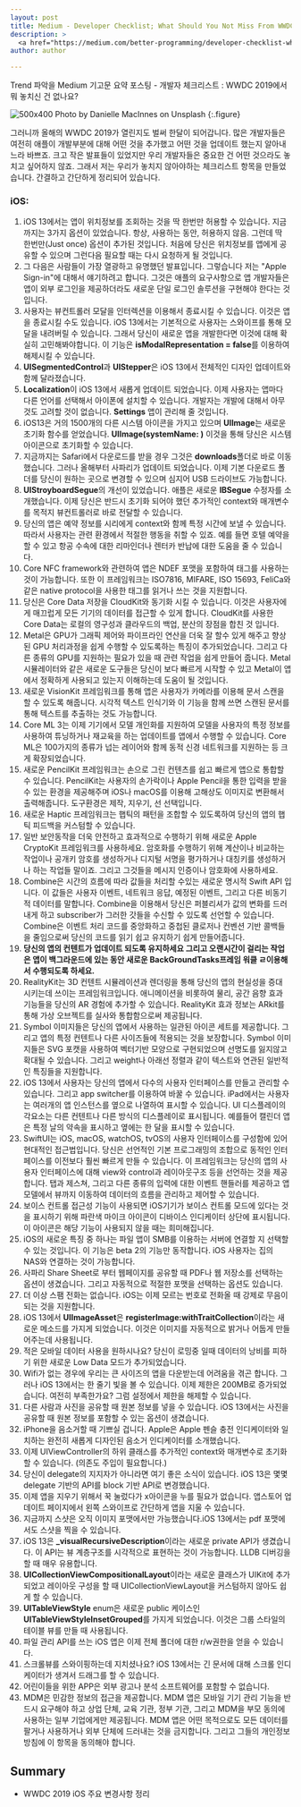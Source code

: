 ```yaml
---
layout: post
title: Medium - Developer Checklist; What Should You Not Miss From WWDC 2019?
description: >
  <a href="https://medium.com/better-programming/developer-checklist-what-should-you-not-miss-from-wwdc-2019-ef25410dda42">원문 - Boudhayan Biswas</a>
author: author

---
```


Trend 파악을 Medium 기고문 요약 포스팅 - 개발자 체크리스트 : WWDC 2019에서 뭐 놓치신 건 없나요?

![500x400](https://miro.medium.com/max/4800/1*jUoIve_Ff3QUjRsRsL_S2g.jpeg)
Photo by Danielle MacInnes on Unsplash
{:.figure}

그러니까 올해의 WWDC 2019가 열린지도 벌써 한달이 되어갑니다. 많은 개발자들은 여전히 애플이 개발부분에 대해 어떤 것을 추가했고 어떤 것을 업데이트 했는지 알아내느라 바쁘죠. 크고 작은 발표들이 있었지만 우리 개발자들은 중요한 건 어떤 것으라도 놓치고 싶어하지 않죠. 그래서 저는 우리가 놓치지 않아야하는 체크리스트 항목을 만들었습니다. 간결하고 간단하게 정리되어 있습니다.

### iOS:

1. iOS 13에서는 앱이 위치정보를 조회하는 것을 딱 한번만 허용할 수 있습니다. 지금까지는 3가지 옵션이 있었습니다. 항상, 사용하는 동안, 허용하지 않음. 그런데 딱 한번만(Just once) 옵션이 추가된 것입니다. 처음에 당신은 위치정보를 앱에게 공유할 수 있으며 그런다음 필요할 때는 다시 요청하게 될 것입니다.
1. 그 다음은 사람들이 가장 열광하고 유명했던 발표입니다. 그렇습니다 저는 "Apple Sign-in"에 대해서 얘기하려고 합니다. 그것은 애플의 요구사항으로 앱 개발자들은 앱이 외부 로그인을 제공하더라도 새로운 단일 로그인 솔루션을 구현해야 한다는 것입니다.
1. 사용자는 뷰컨트롤러 모달을 인터렉션을 이용해서 종료시킬 수 있습니다. 이것은 앱을 종료시킬 수도 있습니다. iOS 13에서는 기본적으로 사용자는 스와이프를 통해 모달을 내려버릴 수 있습니다. 그래서 당신이 새로운 앱을 개발한다면 이것에 대해 확실히 고민해봐야합니다. 이 기능은 <b>isModalRepresentation = false</b>를 이용하여 해제시킬 수 있습니다.
1. <b>UISegmentedControl</b>과 <b>UIStepper</b>은 iOS 13에서 전체적인 디자인 업데이트와 함께 달라졌습니다.
1. <b>Localization</b>이 iOS 13에서 새롭게 업데이트 되었습니다. 이제 사용자는 앱마다 다른 언어를 선택해서 아이폰에 설치할 수 있습니다. 개발자는 개발에 대해서 아무것도 고려할 것이 없습니다. <b>Settings</b> 앱이 관리해 줄 것입니다.
1. iOS13은 거의 1500개의 다른 시스템 아이콘을 가지고 있으며 <b>UIImage</b>는 새로운 초기화 함수를 얻었습니다. <b>UIImage(systemName: )</b> 이것을 통해 당신은 시스템 아이콘으로 초기화할 수 있습니다.
1. 지금까지는 Safari에서 다운로드를 받을 경우 그것은 <b>downloads</b>폴더로 바로 이동했습니다. 그러나 올해부터 사파리가 업데이트 되었습니다. 이제 기본 다운로드 폴더를 당신이 원하는 곳으로 변경할 수 있으며 심지어 USB 드라이브도 가능합니다.
1. <b>UIStroyboardSegue</b>의 개선이 있었습니다. 애플은 새로운 <b>IBSegue</b> 수정자를 소개했습니다. 이제 당신은 반드시 초기화 되어야 했던 추가적인 context와 매개변수를 목적지 뷰컨트롤러로 바로 전달할 수 있습니다.
1. 당신의 앱은 예약 정보를 시리에게 context와 함께 특정 시간에 보낼 수 있습니다. 따라서 사용자는 관련 환경에서 적절한 행동을 취할 수 있죠. 예를 들면 호텔 예약을 할 수 있고 항공 수속에 대한 리마인더나 렌터카 반납에 대한 도움을 줄 수 있습니다.
1. Core NFC framework와 관련하여 앱은 NDEF 포맷을 포함하여 태그를 사용하는 것이 가능합니다. 또한 이 프레임워크는 ISO7816, MIFARE, ISO 15693, FeliCa와 같은 native protocol을 사용한 태그를 읽거나 쓰는 것을 지원합니다.
1. 당신은 Core Data 저장을 CloudKit와 동기화 시킬 수 있습니다. 이것은 사용자에게 매끄럽게 모든 기기의 데이터를 접근할 수 있게 합니다. CloudKit를 사용한 Core Data는 로컬의 영구성과 클라우드의 백업, 분산의 장점을 합친 것 입니다.
1. Metal은 GPU가 그래픽 제어와 파이프라인 연산을 더욱 잘 할수 있게 해주고 향상된 GPU 처리과정을 쉽게 수행할 수 있도록하는 특징이 추가되었습니다. 그리고 다른 종류의 GPU를 지원하는 필요가 있을 때 관련 작업을 쉽게 만들어 줍니다. Metal 시뮬레이터와 같은 새로운 도구들은 당신이 보다 빠르게 시작할 수 있고 Metal이 앱에서 정확하게 사용되고 있는지 이해하는데 도움이 될 것입니다.
1. 새로운 VisionKit 프레임워크를 통해 앱은 사용자가 카메라를 이용해 문서 스캔을 할 수 있도록 해줍니다. 시각적 텍스트 인식기와 이 기능을 함께 쓰면 스캔된 문서를 통해 텍스트를 추출하는 것도 가능합니다.
1. Core ML 3는 이제 기기에서 모델 개인화를 지원하여 모델을 사용자의 특정 정보를 사용하여 튜닝하거나 재교육을 하는 업데이트를 앱에서 수행할 수 있습니다. Core ML은 100가지의 종류가 넙는 레이어와 함께 동적 신경 네트워크를 지원하는 등 크게 확장되었습니다.
1. 새로운 PencilKit 프레임워크는 손으로 그린 컨텐츠를 쉽고 빠르게 앱으로 통합할 수 있습니다. PencilKit는 사용자의 손가락이나 Apple Pencil을 통한 입력을 받을 수 있는 환경을 제공해주며 iOS나 macOS를 이용해 고해상도 이미지로 변환해서 출력해줍니다. 도구환경은 제작, 지우기, 선 선택입니다.
1. 새로운 Haptic 프레임워크는 햅틱의 패턴을 조합할 수 있도록하여 당신의 앱의 햅틱 피드백을 커스텀할 수 있습니다.
1. 일반 보안동작을 더욱 안전하고 효과적으로 수행하기 위해 새로운 Apple CryptoKit 프레임워크를 사용하세요. 암호화를 수행하기 위해 계산이나 비교하는 작업이나 공개키 암호를 생성하거나 디지털 서명을 평가하거나 대칭키를 생성하거나 하는 작업들 말이죠. 그리고 그것들을 메시지 인증이나 암호화에 사용하세요.
1. Combine은 시간의 흐름에 따라 값들을 처리할 수있는 새로운 명시적 Swift API 입니다. 이 값들은 사용자 이벤트, 네트워크 응답, 예정된 이벤트, 그리고 다른 비동기적 데이터를 말합니다. Combine을 이용해서 당신은 퍼블리셔가 값의 변화를 드러내게 하고 subscriber가 그러한 갓들을 수신할 수 있도록 선언할 수 있습니다. Combine은 이벤트 처리 코드를 중앙화하고 중첩된 클로저나 컨벤션 기반 콜백들을 줄임으로써 당신의 코드를 읽기 쉽고 유지하기 쉽게 만들어줍니다.
1. <b>당신의 앱의 컨텐트가 업데이트 되도록 유지하세요 그리고 오랜시간이 걸리는 작업은 앱이 백그라운드에 있는 동안 새로운 BackGroundTasks프레임 워클 ㄹ이용해서 수행되도록 하세요.</b>
1. RealityKit는 3D 컨텐트 시뮬레이션과 렌더링을 통해 당신의 앱의 현실성을 증대 시키는데 쓰이는 프레임워크입니다. 애니메이션을 비롯하여 물리, 공간 음향 효과 기능들을 당신의 AR 경험에 추가할 수 있습니다. RealityKit 효과 정보는 ARkit를 통해 가상 오브젝트를 실사와 통합함으로써 제공됩니다.
1. Symbol 이미지들은 당신의 앱에서 사용하는 일관된 아이콘 세트를 제공합니다. 그리고 앱의 특정 컨텐트나 다른 사이즈들에 적용되는 것을 보장합니다. Symbol 이미지들은 SVG 포캣을 사용하여 벡터기반 모양으로 구현되었으며 선명도를 잃지않고 확대될 수 있습니다. 그리고 weight나 아래선 정렬과 같이 텍스트와 연관된 일반적인 특징들을 지원합니다.
1. iOS 13에서 사용자는 당신의 앱에서 다수의 사용자 인터페이스를 만들고 관리할 수 있습니다. 그리고 app switcher를 이용하여 바꿀 수 있습니다. iPad에서는 사용자는 여러개의 앱 인스턴스를 옆으로 나열하여 표시할 수 있습니다. UI 디스플레이의 각요소는 다른 컨텐트나 다른 방식의 디스플레이로 표시됩니다. 예를들어 캘린더 앱은 특정 날의 약속을 표시하고 옆에는 한 달을 표시할 수 있습니다.
1. SwiftUI는 iOS, macOS, watchOS, tvOS의 사용자 인터페이스를 구성함에 있어 현대적인 접근법입니다. 당신은 선언적인 기본 프로그래밍의 조합으로 동적인 인터페이스를 이전보다 훨씬 빠르게 만들 수 있습니다. 이 프레임워크는 당신의 앱의 사용자 인터페이스에 대해 view와 control과 레이아웃구조 등을 선언하는 것을 제공합니다. 탭과 제스쳐, 그리고 다른 종류의 입력에 대한 이벤트 핸들러를 제공하고 앱 모델에서 뷰까지 이동하여 데이터의 흐름을 관리하고 제어할 수 있습니다.
1. 보이스 컨트롤 접근성 기능이 사용되면 iOS기기가 보이스 컨트롤 모드에 있다는 것을 표시하기 위해 파란색 마이크 아이콘이 디바이스 인디케이터 상단에 표시됩니다. 이 아이콘은 해당 기능이 사용되지 않을 때는 희미해집니다.
1. iOS의 새로운 특징 중 하나는 파일 앱이 SMB를 이용하는 서버에 연결할 지 선택할 수 있는 것입니다. 이 기능은 beta 2의 기능만 동작합니다. iOS 사용자는 집의 NAS와 연결하는 것이 가능합니다.
1. 사파리 Share Sheet로 부터 웹페이지를 공유할 때 PDF나 웹 저장소를 선택하는 옵션이 생겼습니다. 그리고 자동적으로 적절한 포맷을 선택하는 옵션도 있습니다.
1. 더 이상 스팸 전화는 없습니다. iOS는 이제 모르는 번호로 전화올 때 강제로 무음이 되는 것을 지원합니다.
1. iOS 13에서 <b>UIImageAsset</b>은 <b>registerImage:withTraitCollection</b>이라는 새로운 메소드를 가지게 되었습니다. 이것은 이미지를 자동적으로 밝거나 어둡게 만들어주는데 사용됩니다.
1. 적은 모바일 데이터 사용을 원하시나요? 당신이 로밍중 일때 데이터의 낭비를 피하기 위한 새로운 Low Data 모드가 추가되었습니다.
1. Wifi가 없는 경우에 우리는 큰 사이즈의 앱을 다운받는데 어려움을 겪곤 합니다. 그러나 iOS 13에서는 한 줄기 빛을 볼 수 있습니다. 이제 제한은 200MB로 증가되었습니다. 여전히 부족한가요? 그럼 설정에서 제한을 해제할 수 있습니다.
1. 다른 사람과 사진을 공유할 때 원본 정보를 넣을 수 있습니다. iOS 13에서는 사진을 공유할 때 원본 정보를 포함할 수 있는 옵션이 생겼습니다.
1. iPhone을 음소거할 때 기쁘실 겁니다. Apple은 Apple 펜슬 충전 인디케이터와 일치하는 완전히 새롭게 디자인된 음소거 인디케이터를 소개했습니다.
1. 이제 UIViewController의 하위 클래스를 추가적인 context와 매개변수로 초기화할 수 있습니다. (의존도 주입이 필요합니다.)
1. 당신이 delegate의 지지자가 아니라면 여기 좋은 소식이 있습니다. iOS 13은 몇몇 delegate 기반의 API를 block 기반 API로 변경했습니다.
1. 이제 앱을 지우기 위해서 꾹 눌렀다가 x아이콘을 누를 필요가 없습니다. 앱스토어 업데이트 페이지에서 왼쪽 스와이프로 간단하게 앱을 지울 수 있습니다.
1. 지금까지 스샷은 오직 이미지 포맷에서만 가능했습니다.iOS 13에서는 pdf 포맷에서도 스샷을 찍을 수 있습니다.
1. iOS 13은 <b>\_visualRecursiveDescription</b>이라는 새로운 private API가 생겼습니다. 이 API는 뷰 계층구조를 시각적으로 표현하는 것이 가능합니다. LLDB 디버깅을 할 때 매우 유용합니다.
1. <b>UICollectionViewCompositionalLayout</b>이라는 새로운 클래스가 UIKit에 추가되었고 레이아웃 구성을 할 때 UICollectionViewLayout을 커스텀하지 않아도 쉽게 할 수 있습니다.
1. <b>UITableViewStyle</b> enum은 새로운 public 케이스인 <b>UITableViewStyleInsetGrouped</b>를 가지게 되었습니다. 이것은 그룹 스타일의 테이블 뷰를 만들 때 사용됩니다.
1. 파일 관리 API를 쓰는 iOS 앱은 이제 전체 폴더에 대한 r/w권한을 얻을 수 있습니다.
1. 스크롤뷰를 스와이핑하는데 지치셨나요? iOS 13에서는 긴 문서에 대해 스크롤 인디케이터가 생겨서 드래그를 할 수 있습니다.
1. 어린이들을 위한 APP은 외부 광고나 분석 소프트웨어를 포함할 수 없습니다.
1. MDM은 민감한 정보의 접근을 제공합니다. MDM 앱은 모바일 기기 관리 기능을 반드시 요구해야 하고 상업 단체, 교육 기관, 정부 기관, 그리고 MDM을 부모 동의에 사용하는 일부 기업에게만 제공됩니다. MDM 앱은 어떤 목적으로도 모든 데이터를 팔거나 사용하거나 외부 단체에 드러내는 것을 금지합니다. 그리고 그들의 개인정보방침에 이 항목을 동의해야 합니다.

## Summary
* WWDC 2019 iOS 주요 변경사항 정리
